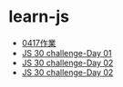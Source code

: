 # learn-js
- [0417作業](https://arixxle.github.io/learn-js/practicing/jq/01.html)
- [JS 30 challenge-Day 01](https://arixxle.github.io/learn-js/practicing/js_30/day01/day01.html)
- [JS 30 challenge-Day 02](https://arixxle.github.io/learn-js/practicing/js_30/day02/day02.html)
- [JS 30 challenge-Day 02](https://arixxle.github.io/learn-js/practicing/js_30/day03/day03.html)
